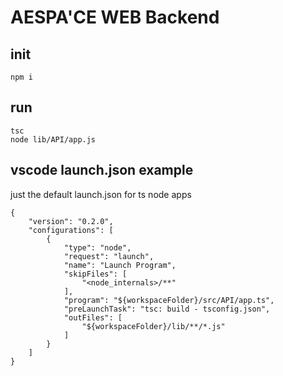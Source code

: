 # AESPA'CE WEB Backend

## init

```
npm i
```

## run

```
tsc
node lib/API/app.js
```

## vscode launch.json example

just the default launch.json for ts node apps

```
{
    "version": "0.2.0",
    "configurations": [
        {
            "type": "node",
            "request": "launch",
            "name": "Launch Program",
            "skipFiles": [
                "<node_internals>/**"
            ],
            "program": "${workspaceFolder}/src/API/app.ts",
            "preLaunchTask": "tsc: build - tsconfig.json",
            "outFiles": [
                "${workspaceFolder}/lib/**/*.js"
            ]
        }
    ]
}
```
